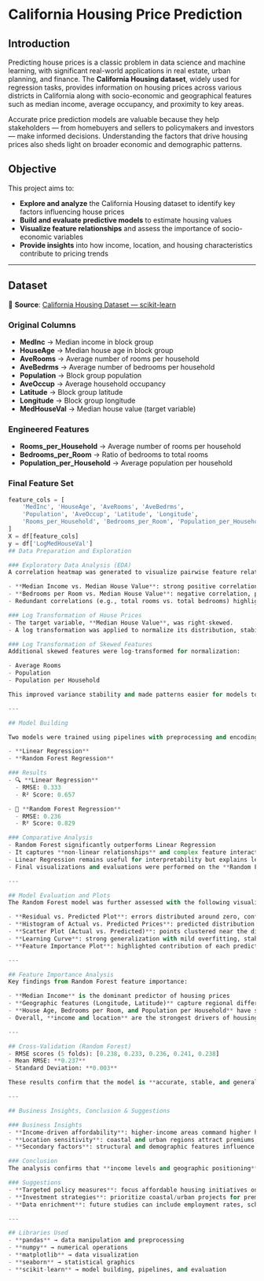 # California Housing Price Prediction

## Introduction
Predicting house prices is a classic problem in data science and machine learning, with significant real-world applications in real estate, urban planning, and finance. The **California Housing dataset**, widely used for regression tasks, provides information on housing prices across various districts in California along with socio-economic and geographical features such as median income, average occupancy, and proximity to key areas.

Accurate price prediction models are valuable because they help stakeholders — from homebuyers and sellers to policymakers and investors — make informed decisions. Understanding the factors that drive housing prices also sheds light on broader economic and demographic patterns.

## Objective
This project aims to:

- **Explore and analyze** the California Housing dataset to identify key factors influencing house prices  
- **Build and evaluate predictive models** to estimate housing values  
- **Visualize feature relationships** and assess the importance of socio-economic variables  
- **Provide insights** into how income, location, and housing characteristics contribute to pricing trends  

---

## Dataset

📌 **Source**: [California Housing Dataset — scikit-learn](https://scikit-learn.org/stable/modules/generated/sklearn.datasets.fetch_california_housing.html)  

### Original Columns
- **MedInc** → Median income in block group  
- **HouseAge** → Median house age in block group  
- **AveRooms** → Average number of rooms per household  
- **AveBedrms** → Average number of bedrooms per household  
- **Population** → Block group population  
- **AveOccup** → Average household occupancy  
- **Latitude** → Block group latitude  
- **Longitude** → Block group longitude  
- **MedHouseVal** → Median house value (target variable)  

### Engineered Features
- **Rooms_per_Household** → Average number of rooms per household  
- **Bedrooms_per_Room** → Ratio of bedrooms to total rooms  
- **Population_per_Household** → Average population per household  

### Final Feature Set
```python
feature_cols = [
    'MedInc', 'HouseAge', 'AveRooms', 'AveBedrms',
    'Population', 'AveOccup', 'Latitude', 'Longitude',
    'Rooms_per_Household', 'Bedrooms_per_Room', 'Population_per_Household'
]
X = df[feature_cols]
y = df['LogMedHouseVal']
## Data Preparation and Exploration

### Exploratory Data Analysis (EDA)
A correlation heatmap was generated to visualize pairwise feature relationships:

- **Median Income vs. Median House Value**: strong positive correlation  
- **Bedrooms per Room vs. Median House Value**: negative correlation, possibly linked to overcrowding  
- Redundant correlations (e.g., total rooms vs. total bedrooms) highlighted the need for careful feature selection  

### Log Transformation of House Prices
- The target variable, **Median House Value**, was right-skewed.  
- A log transformation was applied to normalize its distribution, stabilize variance, and improve model performance.  

### Log Transformation of Skewed Features
Additional skewed features were log-transformed for normalization:

- Average Rooms  
- Population  
- Population per Household  

This improved variance stability and made patterns easier for models to capture.  

---

## Model Building

Two models were trained using pipelines with preprocessing and encoding:

- **Linear Regression**  
- **Random Forest Regression**  

### Results
- 🔍 **Linear Regression**  
  - RMSE: 0.333  
  - R² Score: 0.657  

- 🌲 **Random Forest Regression**  
  - RMSE: 0.236  
  - R² Score: 0.829  

### Comparative Analysis
- Random Forest significantly outperforms Linear Regression  
- It captures **non-linear relationships** and complex feature interactions common in housing data  
- Linear Regression remains useful for interpretability but explains less variability overall  
- Final visualizations and evaluations were performed on the **Random Forest model**  

---

## Model Evaluation and Plots
The Random Forest model was further assessed with the following visualizations:

- **Residual vs. Predicted Plot**: errors distributed around zero, confirming unbiased predictions  
- **Histogram of Actual vs. Predicted Prices**: predicted distribution closely matched actual prices  
- **Scatter Plot (Actual vs. Predicted)**: points clustered near the diagonal, with some spread at extremes  
- **Learning Curve**: strong generalization with mild overfitting, stabilizing as training size increased  
- **Feature Importance Plot**: highlighted contribution of each predictor  

---

## Feature Importance Analysis
Key findings from Random Forest feature importance:

- **Median Income** is the dominant predictor of housing prices  
- **Geographic features (Longitude, Latitude)** capture regional differences (e.g., coastal vs. inland)  
- **House Age, Bedrooms per Room, and Population per Household** have smaller but notable contributions  
- Overall, **income and location** are the strongest drivers of housing values  

---

## Cross-Validation (Random Forest)
- RMSE scores (5 folds): [0.238, 0.233, 0.236, 0.241, 0.238]  
- Mean RMSE: **0.237**  
- Standard Deviation: **0.003**  

These results confirm that the model is **accurate, stable, and generalizes well** across data splits.  

---

## Business Insights, Conclusion & Suggestions

### Business Insights
- **Income-driven affordability**: higher-income areas command higher housing prices  
- **Location sensitivity**: coastal and urban regions attract premiums, while inland areas remain more affordable  
- **Secondary factors**: structural and demographic features influence buyer preferences but play a supporting role  

### Conclusion
The analysis confirms that **income levels and geographic positioning** are the primary forces shaping California’s housing market. Other demographic and structural factors add nuance but are less influential.  

### Suggestions
- **Targeted policy measures**: focus affordable housing initiatives on high-income, high-demand regions  
- **Investment strategies**: prioritize coastal/urban projects for premium development, explore inland for affordable housing  
- **Data enrichment**: future studies can include employment rates, school quality, and transport access for deeper insights  

---

## Libraries Used
- **pandas** → data manipulation and preprocessing  
- **numpy** → numerical operations  
- **matplotlib** → data visualization  
- **seaborn** → statistical graphics  
- **scikit-learn** → model building, pipelines, and evaluation

